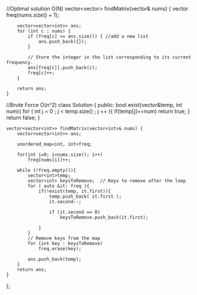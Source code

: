//Optimal solution O(N)
    vector<vector<int>> findMatrix(vector<int>& nums) {
        vector<int> freq(nums.size() + 1);
       
        vector<vector<int>> ans;
        for (int c : nums) {
            if (freq[c] >= ans.size()) { //add a new list
                ans.push_back({});
            }
            
            // Store the integer in the list corresponding to its current frequency.
            ans[freq[c]].push_back(c);
            freq[c]++;
        }
        
        return ans;
    }

//Brute Force O(n^2)
class Solution {
public:
    bool exist(vector<int>&temp, int num){
        for ( int j = 0 ; j < temp.size() ; j ++ ){
            if(temp[j]==num)
                return true;
        }
        return false;
    }

    vector<vector<int>> findMatrix(vector<int>& nums) {
        vector<vector<int>> ans;
        
        unordered_map<int, int>freq;
        
        for(int i=0; i<nums.size(); i++)
            freq[nums[i]]++;
        
        while (!freq.empty()){
            vector<int>temp;
            vector<int> keysToRemove;  // Keys to remove after the loop
            for ( auto &it: freq ){
                if(!exist(temp, it.first)){
                    temp.push_back( it.first );
                    it.second--;
                    
                    if (it.second == 0) 
                        keysToRemove.push_back(it.first);
                    
                }            
            }
            // Remove keys from the map
            for (int key : keysToRemove) 
                freq.erase(key);
            
            ans.push_back(temp);
        }
        return ans;
    }
};

